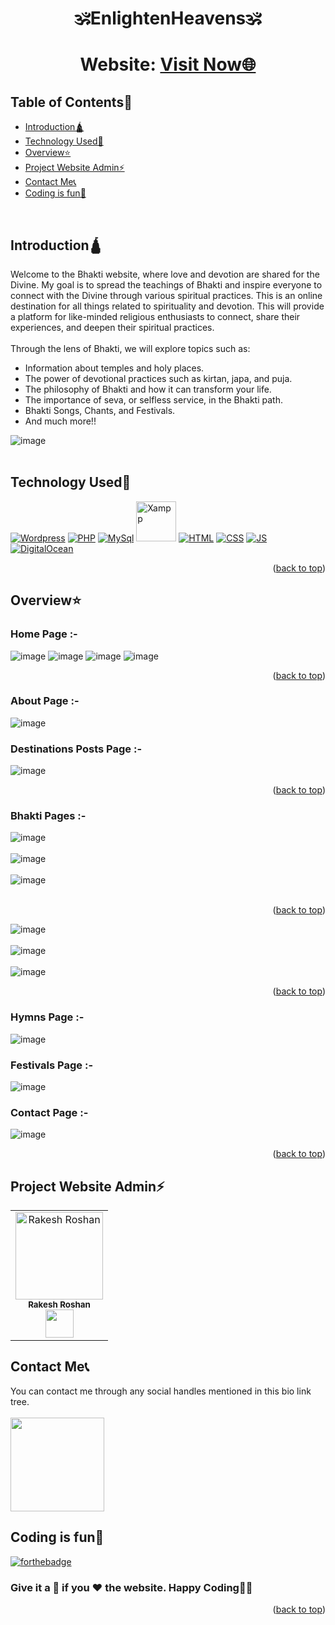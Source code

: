 # <p align="center">🕉️EnlightenHeavens🕉️</p>

<div id="top"></div>

<h1 align="center"> Website: <a href="https://enlightenheavens.live/">Visit Now🌐</a></h1>

<h2>Table of Contents🧾</h2>

- [Introduction🛕](#introduction)
- [Technology Used🚀](#technology-used)
- [Overview⭐](#overview)
- [Project Website Admin⚡](#project-website-admin)
- [Contact Me📞](#contact-me)
- [Coding is fun🧡](#coding-is-fun)
<br>

<!-- --------------------------------------------------------------------------------------------------------------------------------------------------------- -->

<h2>Introduction🛕</h2>

Welcome to the Bhakti website, where love and devotion are shared for the Divine. My goal is to spread the teachings of Bhakti and inspire everyone to connect with the Divine through various spiritual practices. This is an online destination for all things related to spirituality and devotion. This will provide a platform for like-minded religious enthusiasts to connect, share their experiences, and deepen their spiritual practices.<br><br>
Through the lens of Bhakti, we will explore topics such as:
- Information about temples and holy places.
- The power of devotional practices such as kirtan, japa, and puja.
- The philosophy of Bhakti and how it can transform your life.
- The importance of seva, or selfless service, in the Bhakti path.
- Bhakti Songs, Chants, and Festivals.
- And much more!!

![image](https://user-images.githubusercontent.com/73993775/222953486-d2a7f0c6-0e98-41c1-bc81-41cb4f3b3849.png)<br><br>

<!-- --------------------------------------------------------------------------------------------------------------------------------------------------------- -->

<h2>Technology Used🚀</h2>

<p>
  <a href="https://www.w3schools.in/wordpress/"> <img src="https://img.icons8.com/color/70/null/wordpress.png" alt="Wordpress" /></a>
  <a href="https://www.w3schools.com/php/"> <img src="https://img.icons8.com/arcade/70/null/php.png" alt="PHP" /></a>
  <a href="https://www.w3schools.com/sql/"> <img src="https://img.icons8.com/nolan/70/mysql.png" alt="MySql" /></a>
  <a href="https://www.apachefriends.org/"> <img src="https://user-images.githubusercontent.com/73993775/222955098-393f1d2a-271f-4d2b-8b77-f4f9e6cb5fa1.png" height="64" width="64" alt="Xampp" /></a>
  <a href="https://www.w3schools.com/html/"> <img src="https://img.icons8.com/color/70/000000/html-5--v1.png" alt="HTML" /></a>
  <a href="https://www.w3schools.com/css/"> <img src="https://img.icons8.com/color/70/000000/css3.png" alt="CSS" /></a>
  <a href="https://www.w3schools.com/js/"> <img src="https://img.icons8.com/color/70/000000/javascript--v1.png" alt="JS" /></a>
  <a href="https://www.digitalocean.com/"> <img src="https://img.icons8.com/ios-filled/70/0069ff/digitalocean.png" alt="DigitalOcean" /></a>
</p>

<p align="right">(<a href="#top">back to top</a>)</p>

<!-- --------------------------------------------------------------------------------------------------------------------------------------------------------- -->

<h2>Overview⭐</h2>

<h3>Home Page :-</h3>

![image](https://user-images.githubusercontent.com/73993775/222955908-75daa69c-298a-4b06-8390-9828c85af9fe.png)
![image](https://user-images.githubusercontent.com/73993775/222956011-a4405402-e9ce-4eed-80c4-081f5b76b81e.png)
![image](https://user-images.githubusercontent.com/73993775/222956526-707cd2d8-f759-4112-b8b4-51718fabb656.png)
![image](https://user-images.githubusercontent.com/73993775/222956542-f994abe4-a53b-4ab4-a8a8-8cc5e905a3ee.png)

<p align="right">(<a href="#top">back to top</a>)</p>

<h3>About Page :-</h3>

![image](https://user-images.githubusercontent.com/73993775/222956201-c5575818-038d-4753-9ae2-55033c434b0c.png)

<h3>Destinations Posts Page :-</h3>

![image](https://user-images.githubusercontent.com/73993775/222956265-824bc440-5c39-4bef-a661-c9d60840242f.png)

<p align="right">(<a href="#top">back to top</a>)</p>

<h3>Bhakti Pages :-</h3>

![image](https://user-images.githubusercontent.com/73993775/222956610-4cb09a37-4d7b-42f2-8598-f7f24c1e0be7.png)<br><br>
![image](https://user-images.githubusercontent.com/73993775/222956627-db811b99-dd65-4900-920b-37db6464abcc.png)<br><br>
![image](https://user-images.githubusercontent.com/73993775/222956615-7e3d6433-a6b5-43d9-8fac-436c1e0280bd.png)<br><br>

<p align="right">(<a href="#top">back to top</a>)</p>

![image](https://user-images.githubusercontent.com/73993775/222956635-d03ce35a-f8d8-4bf9-aae6-caf1cf43f057.png)<br><br>
![image](https://user-images.githubusercontent.com/73993775/222956646-4b54ca6b-8c47-4b4f-bf98-35376281daf4.png)<br><br>
![image](https://user-images.githubusercontent.com/73993775/222956663-4d7b7b63-0a01-4302-b27c-75fda759ae89.png)

<p align="right">(<a href="#top">back to top</a>)</p>

<h3>Hymns Page :-</h3>

![image](https://user-images.githubusercontent.com/73993775/222956741-13d47c89-c91e-400d-8e6a-3572961e6d36.png)

<h3>Festivals Page :-</h3>

![image](https://user-images.githubusercontent.com/73993775/222956766-04618f46-9d6e-4a4a-950c-d6939fa010f7.png)

<h3>Contact Page :-</h3>

![image](https://user-images.githubusercontent.com/73993775/222956773-ec27f9b2-ae35-4683-aab0-4f762b0533c9.png)<br>

<p align="right">(<a href="#top">back to top</a>)</p>

<!-- --------------------------------------------------------------------------------------------------------------------------------------------------------- -->

<h2>Project Website Admin⚡</h2>

<table>
<tr>
<td align="center">
<a href="https://github.com/Rakesh9100/"><img src="https://avatars.githubusercontent.com/u/73993775?v=4" height="140px" width="140px" alt="Rakesh Roshan"></a><br><sub><b>Rakesh Roshan</b><br><a href="https://www.linkedin.com/in/rakesh-roshan-9100/"><img src="https://github-production-user-asset-6210df.s3.amazonaws.com/73993775/278833250-adb040ea-e3ef-446e-bcd4-3e8d7d4c0176.png" width="45px" height="45px"></a></sub>
</td>
</tr>
</table>

<!-- --------------------------------------------------------------------------------------------------------------------------------------------------------- -->

<h2>Contact Me📞</h2>

You can contact me through any social handles mentioned in this bio link tree.<br><br>
<a href="https://rakesh9100.bio.link"><img src="https://img.shields.io/badge/bio.link-000000%7D?style=for-the-badge&logo=biolink&logoColor=white&labelColor=ff5858&color=bf58ff" width="150px"></a>

<!-- --------------------------------------------------------------------------------------------------------------------------------------------------------- -->

<h2>Coding is fun🧡</h2>

[![forthebadge](https://forthebadge.com/images/badges/built-with-love.svg)](https://forthebadge.com)
<h3>Give it a 🌟 if you ❤ the website. Happy Coding👨‍💻</h3>

<p align="right">(<a href="#top">back to top</a>)</p>

